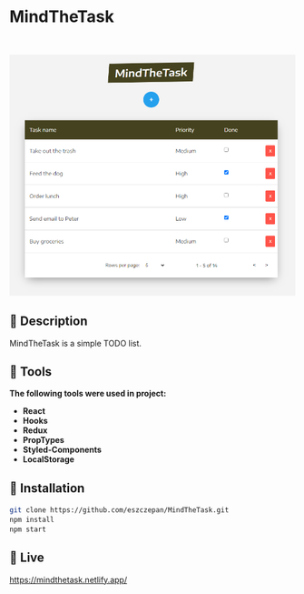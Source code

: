 # MindTheTask

</br>

<p align="center">
  <img src="src/assets/MMT.png" alt="MindTheTask screenshot">
</p>

## :pencil: Description

MindTheTask is a simple TODO list.

## :wrench: Tools

**The following tools were used in project:**

- **React**
- **Hooks**
- **Redux**
- **PropTypes**
- **Styled-Components**
- **LocalStorage**

## :construction_worker: Installation

```bash
git clone https://github.com/eszczepan/MindTheTask.git
npm install
npm start
```

## :movie_camera: Live

https://mindthetask.netlify.app/

